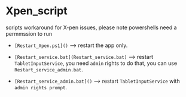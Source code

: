 # Xpen_script
scripts workaround for X-pen issues, please note powershells need a permmssion to run

* `[Restart_Xpen.ps1]()` --> restart the app only.

* `[Restart_service.bat](Restart_service.bat)` --> restart `TabletInputService`, you need `admin` rights to do that, you can use `Restart_service_admin.bat`.
* `[Restart_service_admin.bat]()` --> restart `TabletInputService` with `admin rights prompt`. 

